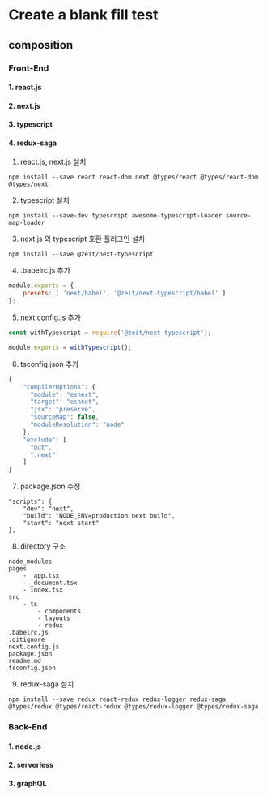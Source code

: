 # Create a blank fill test



## composition
### Front-End
#### 1. react.js
#### 2. next.js
#### 3. typescript
#### 4. redux-saga

1. react.js, next.js 설치
```
npm install --save react react-dom next @types/react @types/react-dom @types/next
```

2. typescript 설치
```
npm install --save-dev typescript awesome-typescript-loader source-map-loader
```

3. next.js 와 typescript 호환 플러그인 설치
```
npm install --save @zeit/next-typescript
```

4. .babelrc.js 추가
```javascript
module.exports = {
	presets: [ 'next/babel', '@zeit/next-typescript/babel' ]
};
```

5. next.config.js 추가
```javascript
const withTypescript = require('@zeit/next-typescript');

module.exports = withTypescript();

```

6. tsconfig.json 추가
```javascript
{
    "compilerOptions": {
      "module": "esnext",
      "target": "esnext",
      "jsx": "preserve",
      "sourceMap": false,
      "moduleResolution": "node"
    },
    "exclude": [
      "out",
      ".next"
    ]
}
```

7. package.json 수정
```
"scripts": {
    "dev": "next",
    "build": "NODE_ENV=production next build",
    "start": "next start"
},
```

8. directory 구조
```
node_modules
pages
    - _app.tsx
    - _document.tsx
    - index.tsx
src
    - ts
        - components
        - layouts
        - redux
.babelrc.js
.gitignore
next.config.js
package.json
readme.md
tsconfig.json
```


9. redux-saga 설치
```
npm install --save redux react-redux redux-logger redux-saga @types/redux @types/react-redux @types/redux-logger @types/redux-saga
```


### Back-End
#### 1. node.js
#### 2. serverless
#### 3. graphQL
